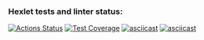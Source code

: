 ### Hexlet tests and linter status:
[![Actions Status](https://github.com/TheCunningBeast/frontend-project-44/actions/workflows/hexlet-check.yml/badge.svg)](https://github.com/TheCunningBeast/frontend-project-44/actions)
[![Test Coverage](https://api.codeclimate.com/v1/badges/f778b2cf5453528f6361/test_coverage)](https://codeclimate.com/github/TheCunningBeast/frontend-project-44/test_coverage)
[![asciicast](https://asciinema.org/a/rgSAeF5ehnqJM5nAIprsYAoKq.svg)](https://asciinema.org/a/rgSAeF5ehnqJM5nAIprsYAoKq)
[![asciicast](https://asciinema.org/a/CFSg0yHzfjlUs44Ut6vj1mE2p.svg)](https://asciinema.org/a/CFSg0yHzfjlUs44Ut6vj1mE2p)